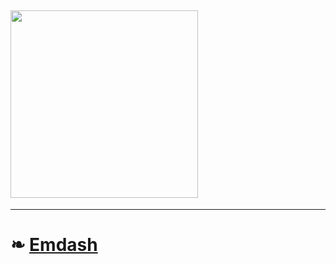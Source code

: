 ## <img src="https://emdash.ai/images/favicon.svg" width="300"/>

---

# ❧ [Emdash](https://emdash.ai)

